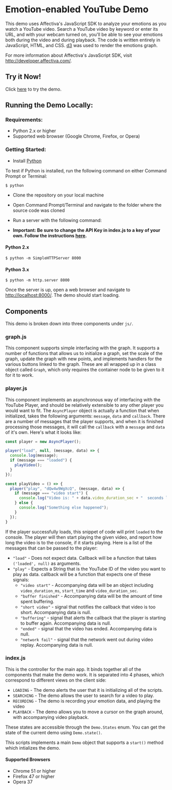 # Emotion-enabled YouTube Demo

This demo uses Affectiva's JavaScript SDK to analyze your emotions as you watch a YouTube video. Search a YouTube video by keyword or enter its URL, and with your webcam turned on, you'll be able to see your emotions both during the video and during playback. The code is written entirely in JavaScript, HTML, and CSS. [d3](https://d3js.org/) was used to render the emotions graph.

For more information about Affectiva's JavaScript SDK, visit http://developer.affectiva.com/. 

## Try it Now!

Click [here](https://affectiva.github.io/youtube-demo) to try the demo.
## Running the Demo Locally:

### Requirements:

* Python 2.x or higher
* Supported web browser (Google Chrome, Firefox, or Opera)

### Getting Started:

* Install [Python](https://www.python.org/downloads/release/python-2710/)

To test if Python is installed, run the following command on either Command Prompt or Terminal:

```
$ python
```

* Clone the repository on your local machine

* Open Command Prompt/Terminal and navigate to the folder where the source code was cloned
* Run a server with the following command:
* **Important: Be sure to change the API Key in index.js to a key of your own. Follow the instructions [here](https://developers.google.com/youtube/registering_an_application#Create_API_Keys).**
#### Python 2.x

```
$ python -m SimpleHTTPServer 8000 
```

#### Python 3.x

```
$ python -m http.server 8000 
```

Once the server is up, open a web browser and navigate to [http://localhost:8000/](http://localhost:8000/). The demo should start loading.

## Components

This demo is broken down into three components under `js/`.

### graph.js

This component supports simple interfacing with the graph. It supports a number of functions that allows us to initialize a graph, set the scale of the graph, update the graph with new points, and implements handlers for the various buttons linked to the graph. These are all wrapped up in a class object called `Graph`, which only requires the container node to be given to it for it to work.

### player.js

This component implements an asynchronous way of interfacing with the YouTube Player, and should be relatively extensible to any other player you would want to fit. The `AsyncPlayer` object is actually a function that when initialized, takes the following arguments: `message`, `data` and `callback`. There are a number of messages that the player supports, and when it is finished processing those messages, it will call the `callback` with a `message` and `data` of it's own. Here's what it looks like: 
```JavaScript
const player = new AsyncPlayer();

player("load", null, (message, data) => {
  console.log(message);
  if (message === "loaded") {
    playVideo();
  }
});

const playVideo = () => {
  player("play", "dQw4w9WgXcQ", (message, data) => {
    if (message === "video start") {
      console.log("Video is: " + data.video_duration_sec + "  seconds long");
    } else {
      console.log("Something else happened");
    }
  });
}
```
If the player successfully loads, this snippet of code will print `loaded` to the console. The player will then start playing the given video, and report how long the video is to the console, if it starts playing. Here is a list of the messages that can be passed to the player:

* `"load"` - Does not expect data. Callback will be a function that takes `('loaded', null)` as arguments.
* `"play"` - Expects a String that is the YouTube ID of the video you want to play as data. callback will be a function that expects one of these signals:
  * `"video start"` - Accompanying data will be an object including `video_duration_ms`, `start_time` and `video_duration_sec`.
  * `"buffer finished"` - Accompanying data will be the amount of time spent buffering.
  * `"short video"` - signal that notifies the callback that video is too short. Accompanying data is null.
  * `"buffering"` - signal that alerts the callback that the player is starting to buffer again. Accompanying data is null.
  * `"ended"` - signal that the video has ended. Accompanying data is null.
  * `"network fail"` - signal that the network went out during video replay. Accompanying data is null.

### index.js
This is the controller for the main app. It binds together all of the components that make the demo work. It is separated into 4 phases, which correspond to different views on the client side:
* `LOADING` - The demo alerts the user that it is initializing all of the scripts. 
* `SEARCHING` - The demo allows the user to search for a video to play.
* `RECORDING` - The demo is recording your emotion data, and playing the video
* `PLAYBACK` - The demo allows you to move a cursor on the graph around, with accompanying video playback.

These states are accessible through the `Demo.States` enum. You can get the state of the current demo using `Demo.state()`. 

This scripts implements a main `Demo` object that supports a `start()` method which intializes the demo.

#### Supported Browsers

* Chrome 51 or higher
* Firefox 47 or higher
* Opera 37

